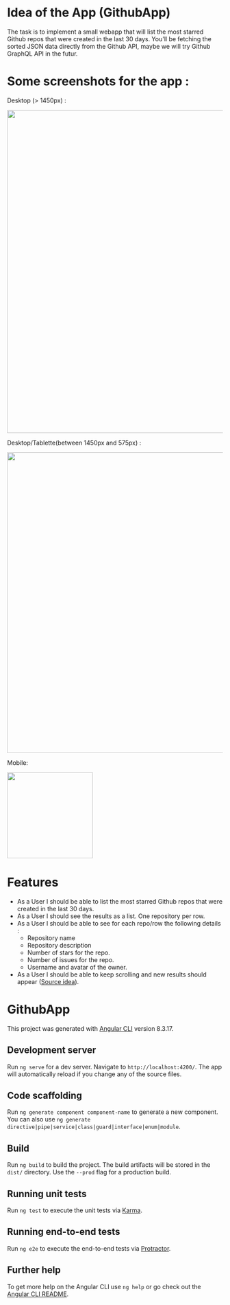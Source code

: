 # Idea of the App (GithubApp)

The task is to implement a small webapp that will list the most starred Github repos that were created in the last 30 days. You'll be fetching the sorted JSON data directly from the Github API, maybe we will try Github GraphQL API in the futur.

# Some screenshots for the app :
Desktop (> 1450px) :

<img width="752"  src="https://user-images.githubusercontent.com/46606940/103523429-bcc27c00-4e73-11eb-82e3-c993e0ba07b8.JPG">

Desktop/Tablette(between 1450px and 575px) :

<img width="700" src="https://user-images.githubusercontent.com/46606940/103523649-175bd800-4e74-11eb-9552-eff7361ee7d5.JPG">

Mobile:

<img width="200" src="https://user-images.githubusercontent.com/46606940/103523680-29d61180-4e74-11eb-8e39-6ce9c144e9f7.JPG">

# Features
- As a User I should be able to list the most starred Github repos that were created in the last 30 days.
- As a User I should see the results as a list. One repository per row.
- As a User I should be able to see for each repo/row the following details :
    * Repository name
    * Repository description
    * Number of stars for the repo.
    * Number of issues for the repo.
    * Username and avatar of the owner.
- As a User I should be able to keep scrolling and new results should appear  ([Source idea](https://github.com/gemography/frontend-coding-challenge)).

# GithubApp

This project was generated with [Angular CLI](https://github.com/angular/angular-cli) version 8.3.17.

## Development server

Run `ng serve` for a dev server. Navigate to `http://localhost:4200/`. The app will automatically reload if you change any of the source files.

## Code scaffolding

Run `ng generate component component-name` to generate a new component. You can also use `ng generate directive|pipe|service|class|guard|interface|enum|module`.

## Build

Run `ng build` to build the project. The build artifacts will be stored in the `dist/` directory. Use the `--prod` flag for a production build.

## Running unit tests

Run `ng test` to execute the unit tests via [Karma](https://karma-runner.github.io).

## Running end-to-end tests

Run `ng e2e` to execute the end-to-end tests via [Protractor](http://www.protractortest.org/).

## Further help

To get more help on the Angular CLI use `ng help` or go check out the [Angular CLI README](https://github.com/angular/angular-cli/blob/master/README.md).
